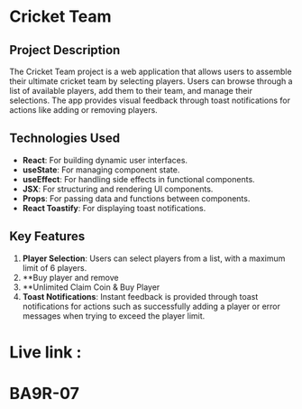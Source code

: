 # Cricket Team

## Project Description
The Cricket Team project is a web application that allows users to assemble their ultimate cricket team by selecting players. Users can browse through a list of available players, add them to their team, and manage their selections. The app provides visual feedback through toast notifications for actions like adding or removing players.

## Technologies Used
- **React**: For building dynamic user interfaces.
- **useState**: For managing component state.
- **useEffect**: For handling side effects in functional components.
- **JSX**: For structuring and rendering UI components.
- **Props**: For passing data and functions between components.
- **React Toastify**: For displaying toast notifications.

## Key Features
1. **Player Selection**: Users can select players from a list, with a maximum limit of 6 players.
2. **Buy player and remove
2. **Unlimited Claim Coin & Buy Player
3. **Toast Notifications**: Instant feedback is provided through toast notifications for actions such as successfully adding a player or error messages when trying to exceed the player limit.

# Live link :
# BA9R-07
